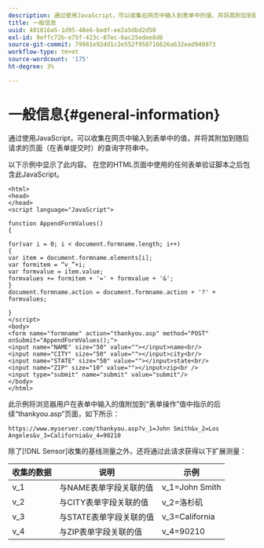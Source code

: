 ```yaml
---
description: 通过使用JavaScript，可以收集在网页中输入到表单中的值，并将其附加到随后请求的页面（在表单提交时）的查询字符串中。
title: 一般信息
uuid: 401816a5-1d95-48e6-bedf-ee2a5dbd2d50
exl-id: 9effc72b-e75f-423c-87ec-6ac25edee8d6
source-git-commit: 79981e92dd1c2e552f958716626a632ead940973
workflow-type: tm+mt
source-wordcount: '175'
ht-degree: 3%

---
```


# 一般信息{#general-information}

通过使用JavaScript，可以收集在网页中输入到表单中的值，并将其附加到随后请求的页面（在表单提交时）的查询字符串中。

以下示例中显示了此内容。 在您的HTML页面中使用的任何表单验证脚本之后包含此JavaScript。

```
<html>
<head>
</head>
<script language="JavaScript">

function AppendFormValues()
{

for(var i = 0; i < document.formname.length; i++)
{
var item = document.formname.elements[i];
var formitem = “v_”+i;
var formvalue = item.value;
formvalues += formitem + '=' + formvalue + '&';
}
document.formname.action = document.formname.action + '?' + formvalues;

}
</script>
<body>
<form name="formname" action="thankyou.asp" method="POST" onSubmit="AppendFormValues();">
<input name="NAME" size="50" value=""></input>name<br/>
<input name="CITY" size="50" value=""></input>city<br/>
<input name="STATE" size="50" value=""></input>state<br/>
<input name="ZIP" size="10" value=""></input>zip<br />
<input type="submit" name="submit" value="submit"/>
</body>
</html>
```

此示例将浏览器用户在表单中输入的值附加到“表单操作”值中指示的后续“thankyou.asp”页面，如下所示：

```
https://www.myserver.com/thankyou.asp?v_1=John Smith&v_2=Los Angeles&v_3=California&v_4=90210
```

除了[!DNL Sensor]收集的基线测量之外，还将通过此请求获得以下扩展测量：

| 收集的数据 | 说明 | 示例 |
|---|---|---|
| v_1 | 与NAME表单字段关联的值 | v_1=John Smith |
| v_2 | 与CITY表单字段关联的值 | v_2=洛杉矶 |
| v_3 | 与STATE表单字段关联的值 | v_3=California |
| v_4 | 与ZIP表单字段关联的值 | v_4=90210 |
